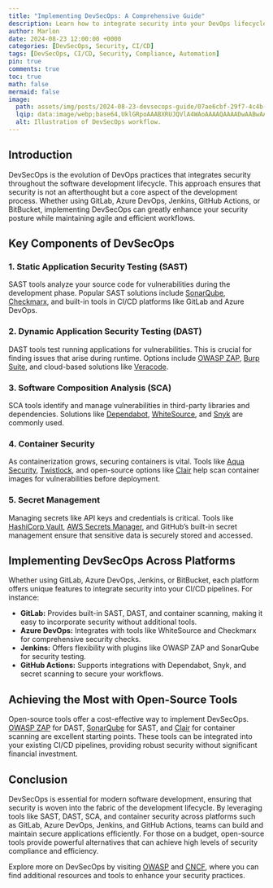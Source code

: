 ```yaml
---
title: "Implementing DevSecOps: A Comprehensive Guide"
description: Learn how to integrate security into your DevOps lifecycle using various tools and techniques, including open-source solutions.
author: Marlon
date: 2024-08-23 12:00:00 +0000
categories: [DevSecOps, Security, CI/CD]
tags: [DevSecOps, CI/CD, Security, Compliance, Automation]
pin: true
comments: true
toc: true
math: false
mermaid: false
image:
  path: assets/img/posts/2024-08-23-devsecops-guide/07ae6cbf-29f7-4c4b-aeb7-a675154cb832.webp
  lqip: data:image/webp;base64,UklGRpoAAABXRUJQVlA4WAoAAAAQAAAADwAABwAAQUxQSDIAAAARL0AmbZurmr57yyIiqE8oiG0bejIYEQTgqiDA9vqnsUSI6H+oAERp2HZ65qP/VIAWAFZQOCBCAAAA8AEAnQEqEAAIAAVAfCWkAALp8sF8rgRgAP7o9FDvMCkMde9PK7euH5M1m6VWoDXf2FkP3BqV0ZYbO6NA/VFIAAAA
  alt: Illustration of DevSecOps workflow.
---
```


## Introduction

DevSecOps is the evolution of DevOps practices that integrates security throughout the software development lifecycle. This approach ensures that security is not an afterthought but a core aspect of the development process. Whether using GitLab, Azure DevOps, Jenkins, GitHub Actions, or BitBucket, implementing DevSecOps can greatly enhance your security posture while maintaining agile and efficient workflows.

## Key Components of DevSecOps

### 1. **Static Application Security Testing (SAST)**

SAST tools analyze your source code for vulnerabilities during the development phase. Popular SAST solutions include [SonarQube](https://www.sonarqube.org/), [Checkmarx](https://checkmarx.com/), and built-in tools in CI/CD platforms like GitLab and Azure DevOps.

### 2. **Dynamic Application Security Testing (DAST)**

DAST tools test running applications for vulnerabilities. This is crucial for finding issues that arise during runtime. Options include [OWASP ZAP](https://owasp.org/www-project-zap/), [Burp Suite](https://portswigger.net/burp), and cloud-based solutions like [Veracode](https://www.veracode.com/).

### 3. **Software Composition Analysis (SCA)**

SCA tools identify and manage vulnerabilities in third-party libraries and dependencies. Solutions like [Dependabot](https://github.com/dependabot), [WhiteSource](https://www.whitesourcesoftware.com/), and [Snyk](https://snyk.io/) are commonly used.

### 4. **Container Security**

As containerization grows, securing containers is vital. Tools like [Aqua Security](https://www.aquasec.com/), [Twistlock](https://www.paloaltonetworks.com/prisma/cloud/container-security), and open-source options like [Clair](https://github.com/quay/clair) help scan container images for vulnerabilities before deployment.

### 5. **Secret Management**

Managing secrets like API keys and credentials is critical. Tools like [HashiCorp Vault](https://www.vaultproject.io/), [AWS Secrets Manager](https://aws.amazon.com/secrets-manager/), and GitHub’s built-in secret management ensure that sensitive data is securely stored and accessed.

## Implementing DevSecOps Across Platforms

Whether using GitLab, Azure DevOps, Jenkins, or BitBucket, each platform offers unique features to integrate security into your CI/CD pipelines. For instance:

- **GitLab:** Provides built-in SAST, DAST, and container scanning, making it easy to incorporate security without additional tools.
- **Azure DevOps:** Integrates with tools like WhiteSource and Checkmarx for comprehensive security checks.
- **Jenkins:** Offers flexibility with plugins like OWASP ZAP and SonarQube for security testing.
- **GitHub Actions:** Supports integrations with Dependabot, Snyk, and secret scanning to secure your workflows.

## Achieving the Most with Open-Source Tools

Open-source tools offer a cost-effective way to implement DevSecOps. [OWASP ZAP](https://owasp.org/www-project-zap/) for DAST, [SonarQube](https://www.sonarqube.org/) for SAST, and [Clair](https://github.com/quay/clair) for container scanning are excellent starting points. These tools can be integrated into your existing CI/CD pipelines, providing robust security without significant financial investment.

## Conclusion

DevSecOps is essential for modern software development, ensuring that security is woven into the fabric of the development lifecycle. By leveraging tools like SAST, DAST, SCA, and container security across platforms such as GitLab, Azure DevOps, Jenkins, and GitHub Actions, teams can build and maintain secure applications efficiently. For those on a budget, open-source tools provide powerful alternatives that can achieve high levels of security compliance and efficiency.

Explore more on DevSecOps by visiting [OWASP](https://owasp.org/) and [CNCF](https://www.cncf.io/), where you can find additional resources and tools to enhance your security practices.